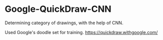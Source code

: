 # Google-QuickDraw-CNN
Determining category of drawings, with the help of CNN.


Used Google's doodle set for training. 
https://quickdraw.withgoogle.com/

